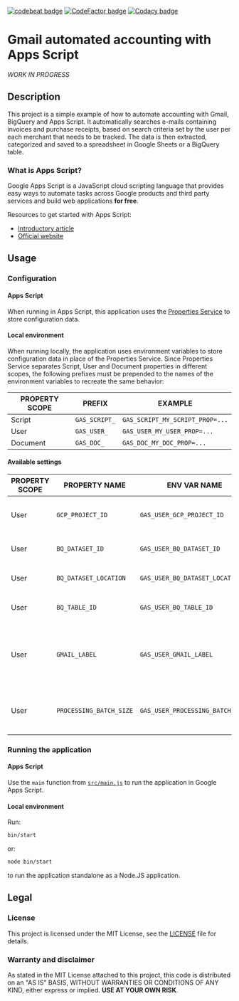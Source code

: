 [![codebeat badge](https://codebeat.co/badges/fc76b44a-c759-428d-bd8e-77d7c1d72061)](https://codebeat.co/projects/github-com-edonosotti-gmail-accounting-automation-main)
[![CodeFactor badge](https://www.codefactor.io/repository/github/edonosotti/gmail-accounting-automation/badge)](https://www.codefactor.io/repository/github/edonosotti/gmail-accounting-automation)
[![Codacy badge](https://app.codacy.com/project/badge/Grade/f9f4808a97c24e4dbd1ae98edb0cfb54)](https://app.codacy.com/gh/edonosotti/gmail-accounting-automation/dashboard)

# Gmail automated accounting with Apps Script

_WORK IN PROGRESS_

## Description

This project is a simple example of how to automate accounting with Gmail,
BigQuery and Apps Script. It automatically searches e-mails containing
invoices and purchase receipts, based on search criteria set by the user
per each merchant that needs to be tracked. The data is then extracted,
categorized and saved to a spreadsheet in Google Sheets or a BigQuery table.

### What is Apps Script?

Google Apps Script is a JavaScript cloud scripting language that provides
easy ways to automate tasks across Google products and third party services
and build web applications **for free**.

Resources to get started with Apps Script:
- [Introductory article](https://medium.com/rockedscience/automate-your-e-mail-calendar-docs-forms-presentations-and-more-with-google-apps-script-b8f8aceebab1?sk=af6b205dc82b4c4723f765ad11f6a47d)
- [Official website](https://developers.google.com/apps-script)

## Usage

### Configuration

#### Apps Script

When running in Apps Script, this application uses the
[Properties Service](https://developers.google.com/apps-script/guides/properties)
to store configuration data.

#### Local environment

When running locally, the application uses environment variables to store
configuration data in place of the Properties Service.
Since Properties Service separates Script, User and Document properties
in different scopes, the following prefixes must be prepended to the names
of the environment variables to recreate the same behavior:

| PROPERTY SCOPE |    PREFIX     |             EXAMPLE             |
| -------------- | ------------- | ------------------------------- |
| Script         | `GAS_SCRIPT_` | `GAS_SCRIPT_MY_SCRIPT_PROP=...` |
| User           | `GAS_USER_`   | `GAS_USER_MY_USER_PROP=...`     |
| Document       | `GAS_DOC_`    | `GAS_DOC_MY_DOC_PROP=...`       |

#### Available settings

| PROPERTY SCOPE |      PROPERTY NAME      |           ENV VAR NAME           |                          DESCRIPTION                           |
| -------------- | ----------------------- | -------------------------------- | -------------------------------------------------------------- |
| User           | `GCP_PROJECT_ID`        | `GAS_USER_GCP_PROJECT_ID`        | ID of the GCP project hosting the app.                         |
| User           | `BQ_DATASET_ID`         | `GAS_USER_BQ_DATASET_ID`         | ID of the BigQuery Dataset.                                    |
| User           | `BQ_DATASET_LOCATION`   | `GAS_USER_BQ_DATASET_LOCATION`   | GCP zone of the BigQuery Dataset.                              |
| User           | `BQ_TABLE_ID`           | `GAS_USER_BQ_TABLE_ID`           | ID of the BigQuery table.                                      |
| User           | `GMAIL_LABEL`           | `GAS_USER_GMAIL_LABEL`           | Label to append to Gmail messages that were already processed. |
| User           | `PROCESSING_BATCH_SIZE` | `GAS_USER_PROCESSING_BATCH_SIZE` | # of messages per merchant to process at every run.            |

### Running the application

#### Apps Script

Use the `main` function from [`src/main.js`](src/main.js)
to run the application in Google Apps Script.

#### Local environment

Run:

```bash
bin/start
```

or:

```bash
node bin/start
```

to run the application standalone as a Node.JS application.

## Legal

### License

This project is licensed under the MIT License, see the
[LICENSE](LICENSE) file for details.

### Warranty and disclaimer

As stated in the MIT License attached to this project, this code is
distributed on an "AS IS" BASIS, WITHOUT WARRANTIES OR CONDITIONS OF ANY KIND,
either express or implied.
**USE AT YOUR OWN RISK**.
